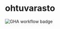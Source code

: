 # ohtuvarasto

![GHA workflow badge](https://github.com/maritatsuko/ohtuvarasto/workflows/CI/badge.svg)
